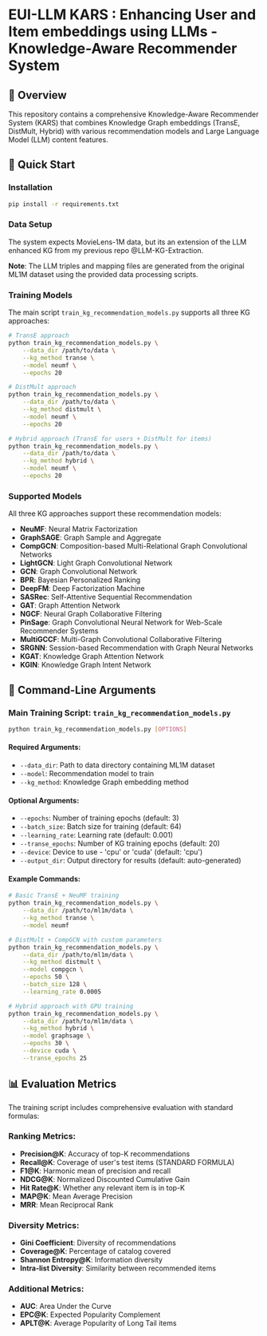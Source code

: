 # EUI-LLM KARS : Enhancing User and Item embeddings using LLMs - Knowledge-Aware Recommender System

## 🎯 Overview

This repository contains a comprehensive Knowledge-Aware Recommender System (KARS) that combines Knowledge Graph embeddings (TransE, DistMult, Hybrid) with various recommendation models and Large Language Model (LLM) content features.

## 🚀 Quick Start

### Installation
```bash
pip install -r requirements.txt
```

### Data Setup

The system expects MovieLens-1M data, but its an extension of the LLM enhanced KG from my previous repo @LLM-KG-Extraction.


**Note**: The LLM triples and mapping files are generated from the original ML1M dataset using the provided data processing scripts.

### Training Models

The main script `train_kg_recommendation_models.py` supports all three KG approaches:

```bash
# TransE approach
python train_kg_recommendation_models.py \
    --data_dir /path/to/data \
    --kg_method transe \
    --model neumf \
    --epochs 20

# DistMult approach  
python train_kg_recommendation_models.py \
    --data_dir /path/to/data \
    --kg_method distmult \
    --model neumf \
    --epochs 20

# Hybrid approach (TransE for users + DistMult for items)
python train_kg_recommendation_models.py \
    --data_dir /path/to/data \
    --kg_method hybrid \
    --model neumf \
    --epochs 20
```

### Supported Models

All three KG approaches support these recommendation models:
- **NeuMF**: Neural Matrix Factorization
- **GraphSAGE**: Graph Sample and Aggregate
- **CompGCN**: Composition-based Multi-Relational Graph Convolutional Networks
- **LightGCN**: Light Graph Convolutional Network
- **GCN**: Graph Convolutional Network
- **BPR**: Bayesian Personalized Ranking
- **DeepFM**: Deep Factorization Machine
- **SASRec**: Self-Attentive Sequential Recommendation
- **GAT**: Graph Attention Network
- **NGCF**: Neural Graph Collaborative Filtering
- **PinSage**: Graph Convolutional Neural Network for Web-Scale Recommender Systems
- **MultiGCCF**: Multi-Graph Convolutional Collaborative Filtering
- **SRGNN**: Session-based Recommendation with Graph Neural Networks
- **KGAT**: Knowledge Graph Attention Network
- **KGIN**: Knowledge Graph Intent Network

## 🔧 Command-Line Arguments

### Main Training Script: `train_kg_recommendation_models.py`

```bash
python train_kg_recommendation_models.py [OPTIONS]
```

#### Required Arguments:
- `--data_dir`: Path to data directory containing ML1M dataset
- `--model`: Recommendation model to train
- `--kg_method`: Knowledge Graph embedding method

#### Optional Arguments:
- `--epochs`: Number of training epochs (default: 3)
- `--batch_size`: Batch size for training (default: 64)
- `--learning_rate`: Learning rate (default: 0.001)
- `--transe_epochs`: Number of KG training epochs (default: 20)
- `--device`: Device to use - 'cpu' or 'cuda' (default: 'cpu')
- `--output_dir`: Output directory for results (default: auto-generated)

#### Example Commands:

```bash
# Basic TransE + NeuMF training
python train_kg_recommendation_models.py \
    --data_dir /path/to/ml1m/data \
    --kg_method transe \
    --model neumf

# DistMult + CompGCN with custom parameters
python train_kg_recommendation_models.py \
    --data_dir /path/to/ml1m/data \
    --kg_method distmult \
    --model compgcn \
    --epochs 50 \
    --batch_size 128 \
    --learning_rate 0.0005

# Hybrid approach with GPU training
python train_kg_recommendation_models.py \
    --data_dir /path/to/ml1m/data \
    --kg_method hybrid \
    --model graphsage \
    --epochs 30 \
    --device cuda \
    --transe_epochs 25
```

## 📊 Evaluation Metrics

The training script includes comprehensive evaluation with standard formulas:

### Ranking Metrics:
- **Precision@K**: Accuracy of top-K recommendations
- **Recall@K**: Coverage of user's test items (STANDARD FORMULA)
- **F1@K**: Harmonic mean of precision and recall
- **NDCG@K**: Normalized Discounted Cumulative Gain
- **Hit Rate@K**: Whether any relevant item is in top-K
- **MAP@K**: Mean Average Precision
- **MRR**: Mean Reciprocal Rank

### Diversity Metrics:
- **Gini Coefficient**: Diversity of recommendations
- **Coverage@K**: Percentage of catalog covered
- **Shannon Entropy@K**: Information diversity
- **Intra-list Diversity**: Similarity between recommended items

### Additional Metrics:
- **AUC**: Area Under the Curve
- **EPC@K**: Expected Popularity Complement
- **APLT@K**: Average Popularity of Long Tail items

